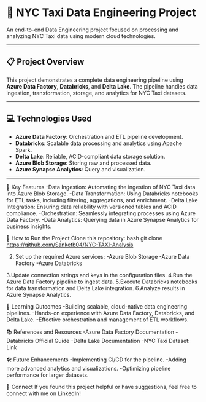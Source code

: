 # 🚖 NYC Taxi Data Engineering Project  

An end-to-end Data Engineering project focused on processing and analyzing NYC Taxi data using modern cloud technologies.  

---

## 📋 **Project Overview**  
This project demonstrates a complete data engineering pipeline using **Azure Data Factory**, **Databricks**, and **Delta Lake**. The pipeline handles data ingestion, transformation, storage, and analytics for NYC Taxi datasets.  

---

## 💻 **Technologies Used**  
- **Azure Data Factory**: Orchestration and ETL pipeline development.  
- **Databricks**: Scalable data processing and analytics using Apache Spark.  
- **Delta Lake**: Reliable, ACID-compliant data storage solution.  
- **Azure Blob Storage**: Storing raw and processed data.  
- **Azure Synapse Analytics**: Query and visualization.  

---

🔑 Key Features
-Data Ingestion: Automating the ingestion of NYC Taxi data into Azure Blob Storage.
-Data Transformation: Using Databricks notebooks for ETL tasks, including filtering, aggregations, and enrichment.
-Delta Lake Integration: Ensuring data reliability with versioned tables and ACID compliance.
-Orchestration: Seamlessly integrating processes using Azure Data Factory.
-Data Analytics: Querying data in Azure Synapse Analytics for business insights.

🚀 How to Run the Project
Clone this repository:
bash
git clone  https://github.com/Sanketb04/NYC-TAXI-Analysis

2. Set up the required Azure services:
-Azure Blob Storage
-Azure Data Factory
-Azure Databricks

3.Update connection strings and keys in the configuration files.
4.Run the Azure Data Factory pipeline to ingest data.
5.Execute Databricks notebooks for data transformation and Delta Lake integration.
6.Analyze results in Azure Synapse Analytics.

📘 Learning Outcomes
-Building scalable, cloud-native data engineering pipelines.
-Hands-on experience with Azure Data Factory, Databricks, and Delta Lake.
-Effective orchestration and management of ETL workflows.

📚 References and Resources
-Azure Data Factory Documentation
-Databricks Official Guide
-Delta Lake Documentation
-NYC Taxi Dataset: Link

🛠 Future Enhancements
-Implementing CI/CD for the pipeline.
-Adding more advanced analytics and visualizations.
-Optimizing pipeline performance for larger datasets.

🌟 Connect
If you found this project helpful or have suggestions, feel free to connect with me on LinkedIn!

